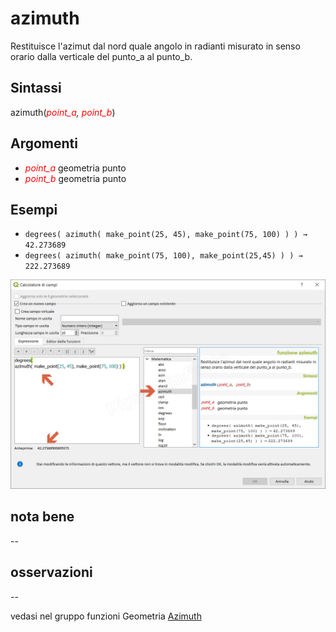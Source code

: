 # azimuth

Restituisce l'azimut dal nord quale angolo in radianti misurato in senso orario dalla verticale del punto_a al punto_b.

## Sintassi

azimuth(_<span style="color:red;">point_a</span>, <span style="color:red;">point_b</span>_)

## Argomenti

* _<span style="color:red;">point_a</span>_ geometria punto
* _<span style="color:red;">point_b</span>_ geometria punto

## Esempi

* `degrees( azimuth( make_point(25, 45), make_point(75, 100) ) ) → 42.273689`
* `degrees( azimuth( make_point(75, 100), make_point(25,45) ) ) → 222.273689`

![](/img/matematica/azimuth/azimuth1.png)

## nota bene

--

## osservazioni

--

vedasi nel gruppo funzioni Geometria [Azimuth](../../gr_funzioni/geometria/azimuth.html)

